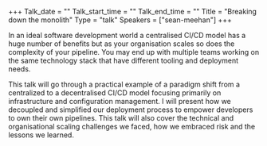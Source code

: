 +++
Talk_date = ""
Talk_start_time = ""
Talk_end_time = ""
Title = "Breaking down the monolith"
Type = "talk"
Speakers = ["sean-meehan"]
+++

In an ideal software development world a centralised CI/CD model has a huge number of benefits but as your organisation scales so does the complexity of your pipeline. You may end up with multiple teams working on the same technology stack that have different tooling and deployment needs.

This talk will go through a practical example of a paradigm shift from a centralized to a decentralised CI/CD model focusing primarily on infrastructure and configuration management. I will present how we decoupled and simplified our deployment process to empower developers to own their own pipelines. This talk will also cover the technical and organisational scaling challenges we faced, how we embraced risk and the lessons we learned.
